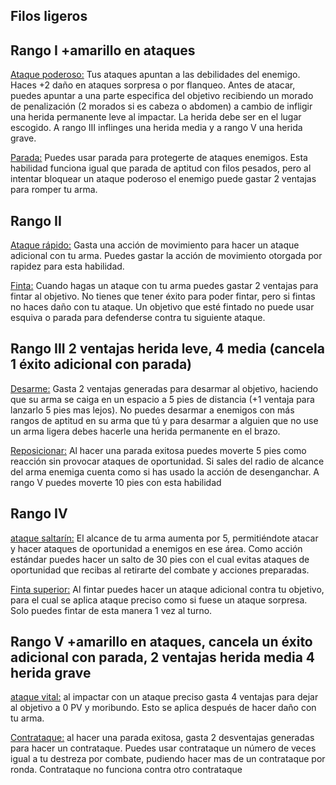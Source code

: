 Filos ligeros
---
## Rango I +amarillo en ataques

<u>Ataque poderoso:</u> Tus ataques apuntan a las debilidades del enemigo. Haces +2 daño en ataques sorpresa o por flanqueo. Antes de atacar, puedes apuntar a una parte especifica del objetivo recibiendo un morado de penalización (2 morados si es cabeza o abdomen) a cambio de infligir una herida permanente leve al impactar. La herida debe ser en el lugar escogido. A rango III inflinges una herida media y a rango V una herida grave.

<u>Parada:</u> Puedes usar parada para protegerte de ataques enemigos. Esta habilidad funciona igual que parada de aptitud con filos pesados, pero al intentar bloquear un ataque poderoso el enemigo puede gastar 2 ventajas para romper tu arma.

## Rango II

<u>Ataque rápido:</u> Gasta una acción de movimiento para hacer un ataque adicional con tu arma. Puedes gastar la acción de movimiento otorgada por rapidez para esta habilidad.

<u>Finta:</u> Cuando hagas un ataque con tu arma puedes gastar 2 ventajas para fintar al objetivo. No tienes que tener éxito para poder fintar, pero si fintas no haces daño con tu ataque. Un objetivo que esté fintado no puede usar esquiva o parada para defenderse contra tu siguiente ataque.

## Rango III 2 ventajas herida leve, 4 media (cancela 1 éxito adicional con parada)

<u>Desarme:</u> Gasta 2 ventajas generadas para desarmar al objetivo, haciendo que su arma se caiga en un espacio a 5 pies de distancia (+1 ventaja para lanzarlo 5 pies mas lejos). No puedes desarmar a enemigos con más rangos de aptitud en su arma que tú y para desarmar a alguien que no use un arma ligera debes hacerle una herida permanente en el brazo.

<u>Reposicionar:</u> Al hacer una parada exitosa puedes moverte 5 pies como reacción sin provocar ataques de oportunidad. Si sales del radio de alcance del arma enemiga cuenta como si has usado la acción de desenganchar. A rango V puedes moverte 10 pies con esta habilidad

## Rango IV

<u>ataque saltarín:</u> El alcance de tu arma aumenta por 5, permitiéndote atacar y hacer ataques de oportunidad a enemigos en ese área. Como acción estándar puedes hacer un salto de 30 pies con el cual evitas ataques de oportunidad que recibas al retirarte del combate y acciones preparadas.

<u>Finta superior:</u> Al fintar puedes hacer un ataque adicional contra tu objetivo, para el cual se aplica ataque preciso como si fuese un ataque sorpresa. Solo puedes fintar de esta manera 1 vez al turno.

## Rango V +amarillo en ataques, cancela un éxito adicional con parada, 2 ventajas herida media 4 herida grave

<u>ataque vital:</u> al impactar con un ataque preciso gasta 4 ventajas para dejar al objetivo a 0 PV y moribundo. Esto se aplica después de hacer daño con tu arma.

<u>Contrataque:</u> al hacer una parada exitosa, gasta 2 desventajas generadas para hacer un contrataque. Puedes usar contrataque un número de veces igual a tu destreza por combate, pudiendo hacer mas de un contrataque por ronda. Contrataque no funciona contra otro contrataque

